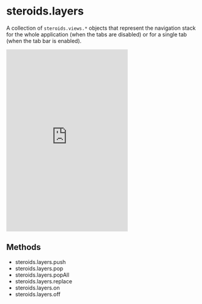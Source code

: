 # steroids.layers

A collection of `steroids.views.*` objects that represent the navigation stack for the whole application (when the tabs are disabled) or for a single tab (when the tab bar is enabled).

<iframe src="http://player.vimeo.com/video/58669216?autoplay=1&loop=1" width="320" height="480" frameborder="0" webkitAllowFullScreen mozallowfullscreen allowFullScreen></iframe>


## Methods

- steroids.layers.push
- steroids.layers.pop
- steroids.layers.popAll
- steroids.layers.replace
- steroids.layers.on
- steroids.layers.off
